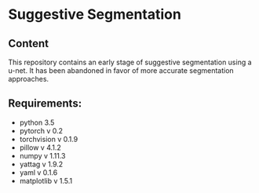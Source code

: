 # Suggestive Segmentation

## Content
This repository contains an early stage of suggestive segmentation using a u-net. It has been abandoned in favor of more accurate segmentation approaches.

## Requirements: 
* python 3.5
* pytorch v 0.2
* torchvision v 0.1.9
* pillow v 4.1.2
* numpy v 1.11.3
* yattag v 1.9.2
* yaml v 0.1.6
* matplotlib v 1.5.1
